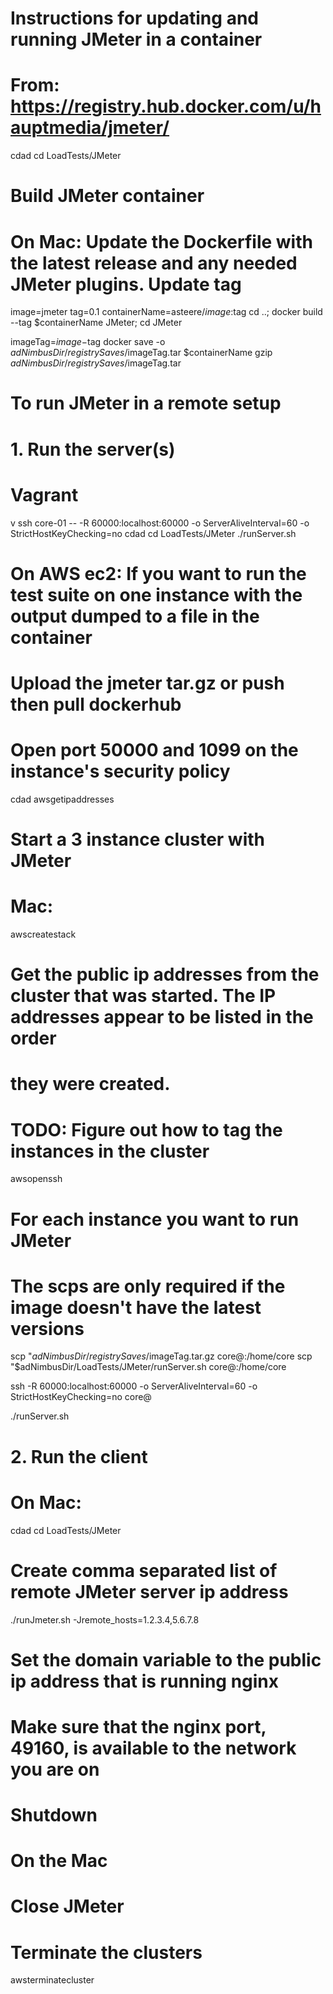 # Instructions for updating and running JMeter in a container
# From: https://registry.hub.docker.com/u/hauptmedia/jmeter/

cdad
cd LoadTests/JMeter

# Build JMeter container
# On Mac: Update the Dockerfile with the latest release and any needed JMeter plugins. Update tag
image=jmeter
tag=0.1
containerName=asteere/$image:$tag
cd ..; docker build --tag $containerName JMeter; cd JMeter

imageTag=$image-$tag
docker save -o $adNimbusDir/registrySaves/$imageTag.tar $containerName
gzip $adNimbusDir/registrySaves/$imageTag.tar

# To run JMeter in a remote setup
# 1. Run the server(s)
# Vagrant
v ssh core-01 -- -R 60000:localhost:60000 -o ServerAliveInterval=60 -o StrictHostKeyChecking=no
cdad
cd LoadTests/JMeter
./runServer.sh

# On AWS ec2: If you want to run the test suite on one instance with the output dumped to a file in the container
# Upload the jmeter tar.gz or push then pull dockerhub
# Open port 50000 and 1099 on the instance's security policy
cdad
awsgetipaddresses

# Start a 3 instance cluster with JMeter
# Mac:
awscreatestack

# Get the public ip addresses from the cluster that was started. The IP addresses appear to be listed in the order 
# they were created. 
# TODO: Figure out how to tag the instances in the cluster
awsopenssh

# For each instance you want to run JMeter
# The scps are only required if the image doesn't have the latest versions
scp "$adNimbusDir/registrySaves/$imageTag.tar.gz core@<publicIpAddress>:/home/core
scp "$adNimbusDir/LoadTests/JMeter/runServer.sh core@<publicIpAddress>:/home/core

ssh -R 60000:localhost:60000 -o ServerAliveInterval=60 -o StrictHostKeyChecking=no core@<publicIpAddress>

./runServer.sh

# 2. Run the client
# On Mac: 
cdad
cd LoadTests/JMeter
# Create comma separated list of remote JMeter server ip address 
./runJmeter.sh -Jremote_hosts=1.2.3.4,5.6.7.8

# Set the domain variable to the public ip address that is running nginx
# Make sure that the nginx port, 49160, is available to the network you are on

# Shutdown
# On the Mac
# Close JMeter
# Terminate the clusters
awsterminatecluster
